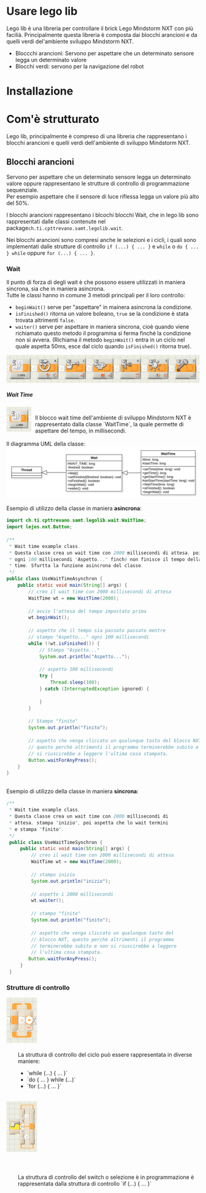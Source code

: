 <style>
.clearfix::after {
  content: "";
  clear: both;
  display: table;
}
</style>

# **Usare lego lib**
Lego lib &egrave; una libreria per controllare il brick Lego Mindstorm NXT con pi&ugrave;
facili&agrave;. Principalmente questa libreria &egrave; composta dai blocchi arancioni e da quelli
verdi del'ambiente sviluppo Mindstorm NXT.

- Bloccchi arancioni: Servono per aspettare che un determinato sensore legga un determinato valore
- Blocchi verdi: servono per la navigazione del robot

# Installazione

<div class="page-break"></div>

# Com&apos;&egrave; strutturato

Lego lib, principalmente è compreso di una libreria che rappresentano i blocchi arancioni e quelli
verdi dell'ambiente di sviluppo Mindstorm NXT.

## Blocchi arancioni
Servono per aspettare che un determinato sensore legga un determinato valore oppure rappresentano le
strutture di controllo di programmazione sequenziale.  
Per esempio aspettare che il sensore di luce riflessa legga un valore più alto del 50%.

I blocchi arancioni rappresentano i blcochi blocchi Wait, che in lego lib sono rappresentati dalle
 classi contenute nel package`ch.ti.cpttrevano.samt.legolib.wait`.

Nei blocchi arancioni sono compresi anche le selezioni e i cicli, i quali sono implementati dalle
strutture di controllo `if (...) { ... }` e `while` o `do { ... } while` oppure `for (...) { ... }`.

### Wait

Il punto di forza di degli wait è che possono essere utilizzati in maniera sincrona, sia che in
maniera asincrona.  
Tutte le classi hanno in comune 3 metodi principali per il loro controllo:

- `beginWait()` serve per "aspettare" in mainera asincrona la condizione.
- `isFinished()` ritorna un valore boleano, `true` se la condizione è stata trovata altrimenti
    `false`.
- `waiter()` serve per aspettare in maniera sincrona, cio&egrave; quando viene richiamato questo
metodo il programma si ferma finch&eacute; la condizione non si avvera. (Richiama il metodo
    `beginWait()` entra in un ciclo nel quale aspetta 50ms, esce dal ciclo quando `isFinished()`
    ritorna true).

![NXT Blocks](img/nxt-blocks/nxt-blocks.png)


<div class="page-break"></div>

##### Wait Time

<div class="clearfix">
    <div style="float:left">
        <img style="width:65px" src="img/nxt-blocks/wait-time.png">
    </div>
    <div style="float:left;padding: 20px 0 0 10px; max-width:428px">
        Il blocco wait time dell'ambiente di sviluppo Mindstorm NXT è rappresentato dalla
        classe&nbsp;`WaitTime`, la quale permette di aspettare del tempo, in millisecondi.
    </div>
</div>

<br>
Il diagramma UML della classe:

<img src="img/classes/WaitTime.png">

<br>

Esempio di utilizzo della classe in maniera **asincrona**:

```java
import ch.ti.cpttrevano.samt.legolib.wait.WaitTime;
import lejos.nxt.Button;

/**
 * Wait time example class.
 * Questa classe crea un wait time con 2000 millisecondi di attesa, poi stampa
 * ogni 100 millisecondi "Aspetto..." finché non finisce il tempo della wait
 * time. Sfurtta la funzione asincrona del classe.
 */
public class UseWaitTimeAsynchron {
    public static void main(String[] args) {
        // creo il wait time con 2000 millisecondi di attesa
        WaitTime wt = new WaitTime(2000);

        // avvio l'attesa del tempo impostato prima
        wt.beginWait();

        // aspetto che il tempo sia passato passato mentre
        // stampo "Aspetto..." ogni 100 millisecondi
        while (!wt.isFinished()) {
            // Stampo "Aspetto..."
            System.out.println("Aspetto...");

            // aspetto 100 millisecondi
            try {
                Thread.sleep(100);
            } catch (InterruptedException ignored) {

            }
        }

        // Stampo "finito"
        System.out.println("finito");

        // aspetto che venga cliccato un qualunque tasto del blocco NXT,
        // questo perchè altrimenti il programma terminerebbe subito e non
        // si riuscirebbe a leggere l'ultima cosa stampata.
		Button.waitForAnyPress();
    }
}
```

<br>
Esempio di utilizzo della classe in maniera <b>sincrona</b>:

```java
/**
 * Wait time example class.
 * Questa classe crea un wait time con 2000 millisecondi di
 * attesa, stampa "inizio", poi aspetta che lo wait termini
 * e stampa "finito".
 */
 public class UseWaitTimeSynchron {
     public static void main(String[] args) {
         // creo il wait time con 2000 millisecondi di attesa
         WaitTime wt = new WaitTime(2000);

         // stampo inizio
         System.out.println("inizio");

         // aspetto i 2000 millisecondi
         wt.waiter();

         // stampo "finito"
         System.out.println("finito");

         // aspetto che venga cliccato un qualunque tasto del
         // blocco NXT, questo perchè altrimenti il programma
         // terminerebbe subito e non si riuscirebbe a leggere
         // l'ultima cosa stampata.
 		Button.waitForAnyPress();
     }
 }
```

### Strutture di controllo
<div class="clearfix">
    <div style="float:left">
        <img width="80" src="img/nxt-blocks/while.png">
    </div>
    <div style="float:left;; padding: 5px 0 0 30px">
        <p>
            La struttura di controllo del ciclo pu&ograve; essere rappresentata in diverse maniere:
        </p>
        <ul>
            <li>`while (...) { ... }`</li>
            <li>`do { ... } while (...)`</li>
            <li>`for (...) { ... }`</li>
        </ul>
    </div>
</div>

<br>

<div class="clearfix">
    <div style="float:left">
        <img width="80" src="img/nxt-blocks/if.png">
    </div>
    <div style="float:left; padding: 40px 0 0 30px">
        <p>
            La struttura di controllo del switch o selezione &egrave; in programmazione &egrave;<br> rappresentata dalla struttura di controllo `if (...) { ... }`
        </p>
    </div>
</div>

